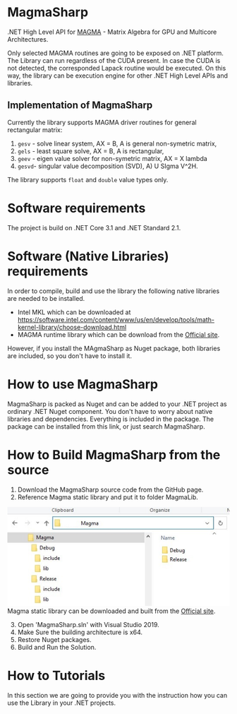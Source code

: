 # MagmaSharp
.NET High Level API for [MAGMA](https://icl.cs.utk.edu/projectsfiles/magma/doxygen/index.html) - Matrix Algebra for GPU and Multicore Architectures.


Only selected MAGMA routines are going to be exposed on .NET platform. The Library can run regardless of the CUDA present. In case the CUDA is not detected, the corresponded Lapack routine would be executed. On this way, the library can be execution engine for other .NET High Level APIs and libraries.

## Implementation of MagmaSharp
Currently the library supports MAGMA driver routines for general rectangular matrix:

1. ```gesv``` - solve linear system, AX = B, A is general non-symetric matrix,
2. ```gels``` - least square solve, AX = B, A is rectangular,
3. ```geev``` - eigen value solver for non-symetric matrix, AX = X lambda
4. ```gesvd```- singular value decomposition (SVD), A) U SIgma V^2H.

The library supports `float` and `double` value types only.

# Software requirements

The project is build on .NET Core 3.1 and .NET Standard 2.1. 

# Software (Native Libraries) requirements
In order to compile, build and use the library the following native libraries are needed to be installed. 

- Intel MKL which can be downloaded at https://software.intel.com/content/www/us/en/develop/tools/math-kernel-library/choose-download.html
- MAGMA runtime library which can be download from the [Official site](https://icl.utk.edu/magma/software/index.html).

However, if you install the MAgmaSharp as Nuget package, both libraries are included, so you don't have to install it. 

# How to use MagmaSharp

 MagmaSharp is packed as Nuget and can be added to your .NET project as ordinary .NET Nuget component. You don't have to worry about native libraries and dependencies. Everything is included in the package.
The package can be installed from this link, or just search MagmaSharp.

# How to Build MagmaSharp from the source

1. Download the MagmaSharp source code from the GitHub page. 
2. Reference Magma static library and put it to folder MagmaLib.

![Magma runtime location](img/magma_lib_location.jpg)
Magma static library can be downloaded and built from the [Official site](https://icl.utk.edu/magma/software/index.html).

3. Open 'MagmaSharp.sln' with Visual Studio 2019.
4. Make Sure the building architecture is x64.
5. Restore Nuget packages.
5. Build and Run the Solution.


# How to Tutorials 

In this section we are going to provide you with the instruction how you can use the Library in your .NET projects.



